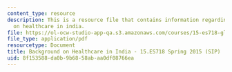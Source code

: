 ```yaml
---
content_type: resource
description: This is a resource file that contains information regarding background
  on healthcare in india.
file: https://ol-ocw-studio-app-qa.s3.amazonaws.com/courses/15-es718-global-health-innovation-delivering-targeted-advice-to-an-organization-in-the-field-spring-2015/8f153588da0b9b6858abaa0df08766ea_MIT15_ES718S15_Day2.pdf
file_type: application/pdf
resourcetype: Document
title: Background on Healthcare in India - 15.ES718 Spring 2015 (SIP)
uid: 8f153588-da0b-9b68-58ab-aa0df08766ea
---
```

